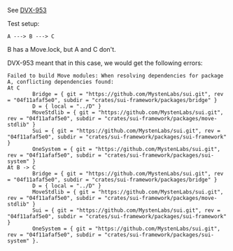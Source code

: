 See [DVX-953](https://linear.app/mysten-labs/issue/DVX-953/conflicts-between-same-versions-of-deps)


Test setup:

```
A ---> B ---> C
```

B has a Move.lock, but A and C don't.

DVX-953 meant that in this case, we would get the following errors:

```
Failed to build Move modules: When resolving dependencies for package A, conflicting dependencies found:
At C
        Bridge = { git = "https://github.com/MystenLabs/sui.git", rev = "04f11afaf5e0", subdir = "crates/sui-framework/packages/bridge" }
        D = { local = "../D" }
        MoveStdlib = { git = "https://github.com/MystenLabs/sui.git", rev = "04f11afaf5e0", subdir = "crates/sui-framework/packages/move-stdlib" }
        Sui = { git = "https://github.com/MystenLabs/sui.git", rev = "04f11afaf5e0", subdir = "crates/sui-framework/packages/sui-framework" }
        OneSystem = { git = "https://github.com/MystenLabs/sui.git", rev = "04f11afaf5e0", subdir = "crates/sui-framework/packages/sui-system" }
At B -> C
        Bridge = { git = "https://github.com/MystenLabs/sui.git", rev = "04f11afaf5e0", subdir = "crates/sui-framework/packages/bridge" }
        D = { local = "../D" }
        MoveStdlib = { git = "https://github.com/MystenLabs/sui.git", rev = "04f11afaf5e0", subdir = "crates/sui-framework/packages/move-stdlib" }
        Sui = { git = "https://github.com/MystenLabs/sui.git", rev = "04f11afaf5e0", subdir = "crates/sui-framework/packages/sui-framework" }
        OneSystem = { git = "https://github.com/MystenLabs/sui.git", rev = "04f11afaf5e0", subdir = "crates/sui-framework/packages/sui-system" }.
```
